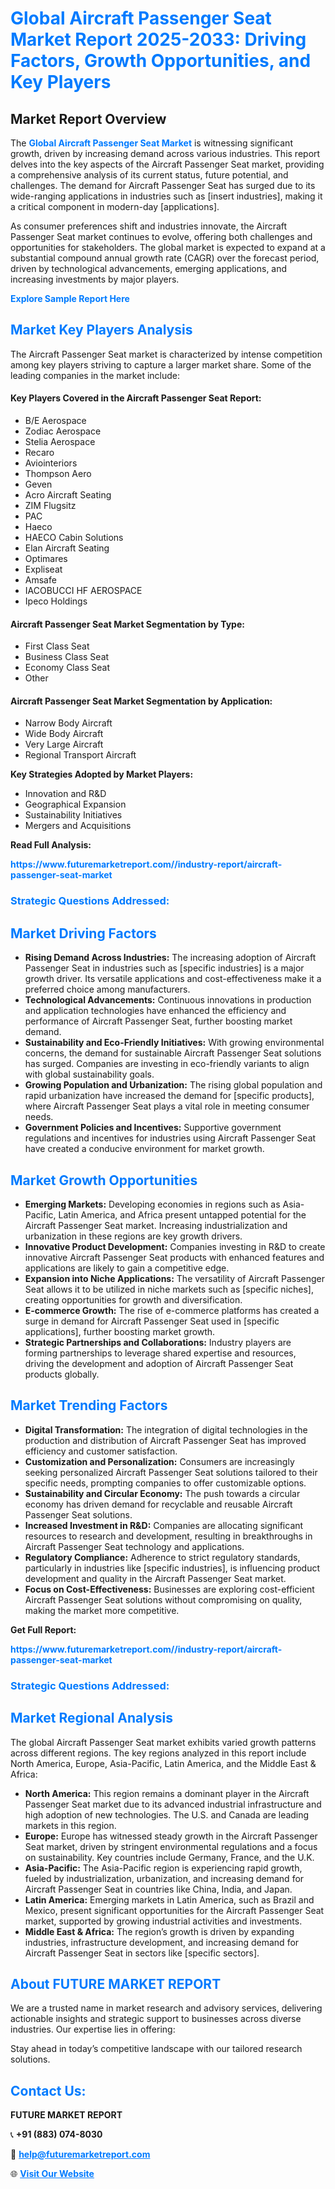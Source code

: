 <h1 style="color: #007BFF;">Global Aircraft Passenger Seat Market Report 2025-2033: Driving Factors, Growth Opportunities, and Key Players</h1>

<section id="overview">
<h2>Market Report Overview</h2>
<p>The <a href="https://www.futuremarketreport.com//industry-report/aircraft-passenger-seat-market" style="color: #007BFF; text-decoration: none;"><strong>Global Aircraft Passenger Seat Market</strong></a> is witnessing significant growth, driven by increasing demand across various industries. This report delves into the key aspects of the Aircraft Passenger Seat market, providing a comprehensive analysis of its current status, future potential, and challenges. The demand for Aircraft Passenger Seat has surged due to its wide-ranging applications in industries such as [insert industries], making it a critical component in modern-day [applications].</p>
<p>As consumer preferences shift and industries innovate, the Aircraft Passenger Seat market continues to evolve, offering both challenges and opportunities for stakeholders. The global market is expected to expand at a substantial compound annual growth rate (CAGR) over the forecast period, driven by technological advancements, emerging applications, and increasing investments by major players.</p>
</section>

<section id="overview">
<p><a href="https://www.futuremarketreport.com//request-sample/reportId=83155" style="color: #007BFF; text-decoration: none;"><strong>Explore Sample Report Here</strong></a></p>
</section>

<section id="key-players">
<h2 style="color: #007BFF;">Market Key Players Analysis</h2>
<p>The Aircraft Passenger Seat market is characterized by intense competition among key players striving to capture a larger market share. Some of the leading companies in the market include:</p>
<h4>Key Players Covered in the Aircraft Passenger Seat Report:</h4>
<ul><li>B/E Aerospace</li><li>Zodiac Aerospace</li><li>Stelia Aerospace</li><li>Recaro</li><li>Aviointeriors</li><li>Thompson Aero</li><li>Geven</li><li>Acro Aircraft Seating</li><li>ZIM Flugsitz</li><li>PAC</li><li>Haeco</li><li>HAECO Cabin Solutions</li><li>Elan Aircraft Seating</li><li>Optimares</li><li>Expliseat</li><li>Amsafe</li><li>IACOBUCCI HF AEROSPACE</li><li>Ipeco Holdings</li></ul>
<h4>Aircraft Passenger Seat Market Segmentation by Type:</h4>
<ul><li>First Class Seat</li><li>Business Class Seat</li><li>Economy Class Seat</li><li>Other</li></ul>

<h4>Aircraft Passenger Seat Market Segmentation by Application:</h4>
<ul><li>Narrow Body Aircraft</li><li>Wide Body Aircraft</li><li>Very Large Aircraft</li><li>Regional Transport Aircraft</li></ul>
<p><strong>Key Strategies Adopted by Market Players:</strong></p>
<ul>
<li>Innovation and R&D</li>
<li>Geographical Expansion</li>
<li>Sustainability Initiatives</li>
<li>Mergers and Acquisitions</li>
</ul>
</section>

<section>
<p><strong>Read Full Analysis: </strong></p><a href="https://www.futuremarketreport.com//industry-report/aircraft-passenger-seat-market" style="color: #007BFF; text-decoration: none;"><strong>https://www.futuremarketreport.com//industry-report/aircraft-passenger-seat-market</strong></a>
<h3 style="color: #007BFF;">Strategic Questions Addressed:</h3>
</section>

<section id="driving-factors">
<h2 style="color: #007BFF;">Market Driving Factors</h2>
<ul>
<li><strong>Rising Demand Across Industries:</strong> The increasing adoption of Aircraft Passenger Seat in industries such as [specific industries] is a major growth driver. Its versatile applications and cost-effectiveness make it a preferred choice among manufacturers.</li>
<li><strong>Technological Advancements:</strong> Continuous innovations in production and application technologies have enhanced the efficiency and performance of Aircraft Passenger Seat, further boosting market demand.</li>
<li><strong>Sustainability and Eco-Friendly Initiatives:</strong> With growing environmental concerns, the demand for sustainable Aircraft Passenger Seat solutions has surged. Companies are investing in eco-friendly variants to align with global sustainability goals.</li>
<li><strong>Growing Population and Urbanization:</strong> The rising global population and rapid urbanization have increased the demand for [specific products], where Aircraft Passenger Seat plays a vital role in meeting consumer needs.</li>
<li><strong>Government Policies and Incentives:</strong> Supportive government regulations and incentives for industries using Aircraft Passenger Seat have created a conducive environment for market growth.</li>
</ul>
</section>

<section id="growth-opportunities">
<h2 style="color: #007BFF;">Market Growth Opportunities</h2>
<ul>
<li><strong>Emerging Markets:</strong> Developing economies in regions such as Asia-Pacific, Latin America, and Africa present untapped potential for the Aircraft Passenger Seat market. Increasing industrialization and urbanization in these regions are key growth drivers.</li>
<li><strong>Innovative Product Development:</strong> Companies investing in R&D to create innovative Aircraft Passenger Seat products with enhanced features and applications are likely to gain a competitive edge.</li>
<li><strong>Expansion into Niche Applications:</strong> The versatility of Aircraft Passenger Seat allows it to be utilized in niche markets such as [specific niches], creating opportunities for growth and diversification.</li>
<li><strong>E-commerce Growth:</strong> The rise of e-commerce platforms has created a surge in demand for Aircraft Passenger Seat used in [specific applications], further boosting market growth.</li>
<li><strong>Strategic Partnerships and Collaborations:</strong> Industry players are forming partnerships to leverage shared expertise and resources, driving the development and adoption of Aircraft Passenger Seat products globally.</li>
</ul>
</section>

<section id="trending-factors">
<h2 style="color: #007BFF;">Market Trending Factors</h2>
<ul>
<li><strong>Digital Transformation:</strong> The integration of digital technologies in the production and distribution of Aircraft Passenger Seat has improved efficiency and customer satisfaction.</li>
<li><strong>Customization and Personalization:</strong> Consumers are increasingly seeking personalized Aircraft Passenger Seat solutions tailored to their specific needs, prompting companies to offer customizable options.</li>
<li><strong>Sustainability and Circular Economy:</strong> The push towards a circular economy has driven demand for recyclable and reusable Aircraft Passenger Seat solutions.</li>
<li><strong>Increased Investment in R&D:</strong> Companies are allocating significant resources to research and development, resulting in breakthroughs in Aircraft Passenger Seat technology and applications.</li>
<li><strong>Regulatory Compliance:</strong> Adherence to strict regulatory standards, particularly in industries like [specific industries], is influencing product development and quality in the Aircraft Passenger Seat market.</li>
<li><strong>Focus on Cost-Effectiveness:</strong> Businesses are exploring cost-efficient Aircraft Passenger Seat solutions without compromising on quality, making the market more competitive.</li>
</ul>
</section>

<section>
<p><strong>Get Full Report: </strong></p><a href="https://www.futuremarketreport.com//industry-report/aircraft-passenger-seat-market" style="color: #007BFF; text-decoration: none;"><strong>https://www.futuremarketreport.com//industry-report/aircraft-passenger-seat-market</strong></a>
<h3 style="color: #007BFF;">Strategic Questions Addressed:</h3>
</section>


<section id="regional-analysis">
<h2 style="color: #007BFF;">Market Regional Analysis</h2>
<p>The global Aircraft Passenger Seat market exhibits varied growth patterns across different regions. The key regions analyzed in this report include North America, Europe, Asia-Pacific, Latin America, and the Middle East & Africa:</p>
<ul>
<li><strong>North America:</strong> This region remains a dominant player in the Aircraft Passenger Seat market due to its advanced industrial infrastructure and high adoption of new technologies. The U.S. and Canada are leading markets in this region.</li>
<li><strong>Europe:</strong> Europe has witnessed steady growth in the Aircraft Passenger Seat market, driven by stringent environmental regulations and a focus on sustainability. Key countries include Germany, France, and the U.K.</li>
<li><strong>Asia-Pacific:</strong> The Asia-Pacific region is experiencing rapid growth, fueled by industrialization, urbanization, and increasing demand for Aircraft Passenger Seat in countries like China, India, and Japan.</li>
<li><strong>Latin America:</strong> Emerging markets in Latin America, such as Brazil and Mexico, present significant opportunities for the Aircraft Passenger Seat market, supported by growing industrial activities and investments.</li>
<li><strong>Middle East & Africa:</strong> The region’s growth is driven by expanding industries, infrastructure development, and increasing demand for Aircraft Passenger Seat in sectors like [specific sectors].</li>
</ul>
</section>

<footer>
<h2 style="color: #007BFF;">About FUTURE MARKET REPORT</h2>
<p>We are a trusted name in market research and advisory services, delivering actionable insights and strategic support to businesses across diverse industries. Our expertise lies in offering:</p>

<p>Stay ahead in today’s competitive landscape with our tailored research solutions.</p>

<h2 style="color: #007BFF;">Contact Us:</h2>
<p><strong>FUTURE MARKET REPORT</strong></p>
<p>📞 <strong>+91 (883) 074-8030</strong></p>
<p>📧 <strong><a href="mailto:help@futuremarketreport.com" style="color: #007BFF;">help@futuremarketreport.com</a></strong></p>
<p>🌐 <strong><a href="https://www.futuremarketreport.com/" style="color: #007BFF;">Visit Our Website</a></strong></p>
</footer>